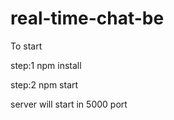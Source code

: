 # real-time-chat-be

To start 

step:1
npm install

step:2
npm start

server will start in 5000 port